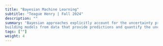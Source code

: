 ```yaml
---
title: "Bayesian Machine Learning"
subtitle: "Teague Henry | Fall 2024"
description: ""
summary: "Bayesian approaches explicitly account for the uncertainty present in most machine learning problems. This uncertainty derives from both randomness in observational processes and incompleteness in problem understanding. This course focused on
building models from data that provide predictions and quantify the uncertainty in these predictions."
tags: [""]
weight: 4
---
```

